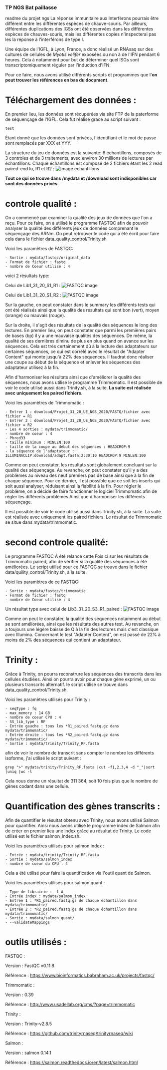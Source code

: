 ### TP NGS Bat paillasse

readme du projet ngs
La réponse immunitaire aux Interférons pourrais être différent entre les différentes espèces de chauve-souris. Par ailleurs, différentes duplications des IGSs ont été observées dans les différentes espèces de chauves-souris, mais les différentes copies n'inspecterai pas les la réponse à l'interférons de type I. 

Une équipe de l'IGFL, à Lyon, France, a donc réalisé un RNAsaq sur des cultures de cellules de *Myotis velifer* exposées ou non à de l'IFN pendant 6 heures. Cela à notamment pour but de déterminer quel ISGs sont transcriptomiquement réguler par l'induction d'IFN. 

Pour ce faire, nous avons utilisé différents scripts et programmes que l'**on peut trouver les références en bas du document**. 


# Téléchargement des données :

En premier lieu, les données sont récupérées via site FTP de la paterforme de séquençage de l'IGFL. Cela fut réalisé grace au script suivant :
```
test
```

Étant donné que les données sont privées, l'identifiant et le mot de passe sont remplacés par XXX et YYY. 

La structure du jeu de données est la suivante:
6 échantillons, composés de 3 controles et de 3 traitements, avec environ 30 millions de lectures par échantillons. Chaque échantillons est composé de 2 fichiers étant les 2 read paired-end lu, R1 et R2 :
![image echantillons](picture/Capture%20d’écran%202020-11-20%20à%2009.46.43.png)

**Tout ce qui se trouve dans /mydata et /download sont indisponibles car sont des données privés.**


# controle qualité :

On a commencé par examiner la qualité des jeux de données que l'on a reçu. Pour ce faire, on a utilisé le programme FASTQC afin de pouvoir analyser la qualité des différents jeux de données comprenant le séquençage des ARNm. On peut retrouver le code qui a été écrit pour faire cela dans le fichier data_quality_control/Trinity.sh

Voici les paramètres de FASTQC:

    - Sortie : mydata/fastqc/original_data
    - Format de fichier : fastq
    - nombre de Coeur utilisé : 4


voici 2 résultats type:

Celui de Lib1_31_20_S1_R1 :
![FASTQC image](picture/Lib1_31_20_S1_R1_001.fastq.gz%20FastQC%20Report-1.png)

Celui de Lib1_31_20_S1_R2 :
![FASTQC image](picture/Lib1_31_20_S1_R2_001.fastq.gz%20FastQC%20Report-1.png)

Sur la gauche, on peut constater dans le summary les différents tests qui ont été réalisés ainsi que la qualité des résultats qui sont bon (vert), moyen (orange) ou mauvais (rouge). 

Sur la droite, il s'agit des résultats de la qualité des séquences le long des lectures. En premier lieu, on peut constater que parmi les premières pairs de bases (bp) il y a une mauvaise qualités des séquences. De même, la qualité de ses dernières diminu de plus en plus quand on avance sur les séquences. Cela est très certainement dû à la lecture des adaptateurs sur certaines séquences, ce qui est corrélé avec le résultat de "Adapter Content" qui monte jusqu'à 22% des séquences. Il faudrat donc réaliser une coupe au début de la séquence et enlever les séquences des adaptateur utilisez à la fin.

Afin d'harmoniser les résultats ainsi que d'améliorer la qualité des séquences, nous avons utilisé le programme Trimmomatic. Il est possible de voir le code utilisé aussi dans Trinity.sh, à la suite. **La suite est réalisée avec uniquement les paired fichiers**.

Voici les paramètres de Trimmomatic :

    - Entrer 1 : download/Projet_31_20_UE_NGS_2020/FASTQ/fichier avec fichier = R1
    - Entrer 2 : download/Projet_31_20_UE_NGS_2020/FASTQ/fichier avec fichier = R2
    - Les 4 sorties : mydata/trimmomatic/
    - nombre de coeur : 4
    - Phred33
    - taille minimum : MINLEN:100
    - taille de la coupe au début des séquences : HEADCROP:9
    - la séquence de l'adaptateur : ILLUMINACLIP:download/adapt.fasta:2:30:10 HEADCROP:9 MINLEN:100


Comme on peut constater, les résultats sont globalement concluant sur la qualité des séquençage. Au revanche, on peut constater qu'il y a des problèmes au niveau des neuf premiers pas de base ainsi que à la fin de chaque séquence. Pour ce dernier, il est possible que ce soit les inserts qui soit aussi analyser, réduisant ainsi la fiabilité à la fin. Pour régler le problème, on a décidé de faire fonctionner le logiciel Trimmomatic afin de régler les différents problèmes Ainsi que d'harmoniser les différents séquençage. 

Il est possible de voir le code utilisé aussi dans Trinity.sh, à la suite. La suite est réalisée avec uniquement les paired fichiers. Le résultat de Trimmomatic se situe dans mydata/trimmomatic. 


# second controle qualité:

Le programme FASTQC À été relancé cette Fois ci sur les résultats de Trimmomatic paired, afin de vérifier si la qualité des séquences à été améliorées. Le script utilisé pour ce FASTQC se trouve dans le fichier data/quility_control/Trinity.sh, à la suite. 

Voici les paramètres de ce FASTQC: 

    - Sortie : mydata/fastqc/trimmomatic
    - Format de fichier : fastq
    - nombre de Coeur utilisé : 4

Un résultat type avec celui de Lib3_31_20_S3_R1_paired :
![FASTQC image](picture/Lib3_31_20_S3_R1_paired.fastq.gz%20FastQC%20Report-1.png)

Comme on peut le constater, la qualité des séquences notamment au début se sont améliorées, ainsi que les résultats des autres test. Au revanche, on a toujours une légère baisse de Q à la fin des lectures mais c'est classique avec Illumina. Concernant le test "Adapter Content", on est passé de 22% à moins de 2% des séquences qui contient un adaptateur. 

# Trinity :

Grâce à Trinity, on pourra reconstrure les séquences des transcrits dans les cellules étudiées. Ainsi on pourra avoir pour chaque gène exprimé, un ou plusieurs transcrits alternatif. le script utilisé se trouve dans data_quality_control/Trinity.sh.                  

Voici les paramètres utilisés pour Trinity :

    - seqType : fq
    - max_memory : 14 GB
    - nombre de coeur CPU : 4
    - SS_lib_type : RF
    - Entrée gauche : tous les *R1_paired.fastq.gz dans mydata/trimmomatic/
    - Entrée droite : tous les *R2_paired.fastq.gz dans mydata/trimmomatic/
    - Sortie : mydata/trinity/Trinity_RF.fasta

afin de voir le nombre de transcrit sans compter le nombre les différents isoforme, j'ai utilisé le script suivant :
```
grep ">" mydata/trinity/Trinity_RF.fasta |cut -f1,2,3,4 -d "_"|sort |uniq |wc -l
```
Cela nous donne un résultat de 311 364, soit 10 fois plus que le nombre de gènes codant dans une cellule. 


# Quantification des gènes transcrits :

Afin de quantifier le résultat obtenu avec Trinity, nous avons utilisé Salmon pour quantifier. Ainsi nous avons utilisé le programme index de Salmon afin de créer en premier lieu une index grâce au résultat de Trinity. Le code utilisé est le fichier salmon_index.sh. 

Voici les paramètres utilisés pour salmon index :

    - Entrée : mydata/trinity/Trinity_RF.fasta
    - Sortie : mydata/salmon_index
    - nombre de coeur du CPU : 4

Cela a été utilisé pour faire la quantification via l'outil quant de Salmon. 

Voici les paramètres utilisés pour salmon quant :

    - Type de librairie : -l A
    - Entrée index : mydata/salmon_index
    - Entrée 1 : *R1_paired.fastq.gz de chaque échantillon dans mydata/trimmomatic/
    - Entrée 2 : *R2_paired.fastq.gz de chaque échantillon dans mydata/trimmomatic/
    - Sortie : mydata/salmon_quant/
    - --validateMappings


# outils utilisés :

FASTQC :

  Version : FastQC v0.11.8
  
  Référence : https://www.bioinformatics.babraham.ac.uk/projects/fastqc/


Trimmomatic :

  Version : 0.39
  
  Référence : http://www.usadellab.org/cms/?page=trimmomatic


Trinity :

  Version : Trinity-v2.8.5
  
  Référence : https://github.com/trinityrnaseq/trinityrnaseq/wiki


Salmon :

  Version : salmon 0.14.1
  
  Référence : https://salmon.readthedocs.io/en/latest/salmon.html


















